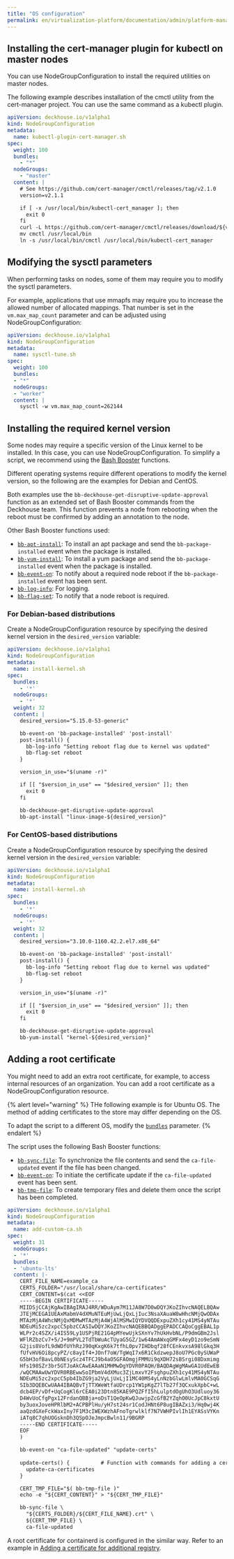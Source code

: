 ```yaml
---
title: "OS configuration"
permalink: en/virtualization-platform/documentation/admin/platform-management/node-management/os.html
---
```


## Installing the cert-manager plugin for kubectl on master nodes

You can use NodeGroupConfiguration to install the required utilities on master nodes.

The following example describes installation of the cmctl utility from the cert-manager project.
You can use the same command as a kubectl plugin.

```yaml
apiVersion: deckhouse.io/v1alpha1
kind: NodeGroupConfiguration
metadata:
  name: kubectl-plugin-cert-manager.sh
spec:
  weight: 100
  bundles:
    - "*"
  nodeGroups:
    - "master"
  content: |
    # See https://github.com/cert-manager/cmctl/releases/tag/v2.1.0
    version=v2.1.1

    if [ -x /usr/local/bin/kubectl-cert_manager ]; then
      exit 0
    fi
    curl -L https://github.com/cert-manager/cmctl/releases/download/${version}/cmctl_linux_amd64.tar.gz -o - | tar zxf - cmctl
    mv cmctl /usr/local/bin
    ln -s /usr/local/bin/cmctl /usr/local/bin/kubectl-cert_manager
```

## Modifying the sysctl parameters

When performing tasks on nodes, some of them may require you to modify the sysctl parameters.

For example, applications that use mmapfs may require you to increase the allowed number of allocated mappings.
That number is set in the `vm.max_map_count` parameter and can be adjusted using NodeGroupConfiguration:

```yaml
apiVersion: deckhouse.io/v1alpha1
kind: NodeGroupConfiguration
metadata:
  name: sysctl-tune.sh
spec:
  weight: 100
  bundles:
  - "*"
  nodeGroups:
  - "worker"
  content: |
    sysctl -w vm.max_map_count=262144
```

## Installing the required kernel version

Some nodes may require a specific version of the Linux kernel to be installed.
In this case, you can use NodeGroupConfiguration.
To simplify a script, we recommend using the [Bash Booster](http://www.bashbooster.net/) functions.

Different operating systems require different operations to modify the kernel version,
so the following are the examples for Debian and CentOS.

Both examples use the `bb-deckhouse-get-disruptive-update-approval` function
as an extended set of Bash Booster commands from the Deckhouse team.
This function prevents a node from rebooting when the reboot must be confirmed by adding an annotation to the node.

Other Bash Booster functions used:

- [`bb-apt-install`](http://www.bashbooster.net/#apt): To install an apt package and send the `bb-package-installed` event when the package is installed.
- [`bb-yum-install`](http://www.bashbooster.net/#yum): To install a yum package and send the `bb-package-installed` event when the package is installed.
- [`bb-event-on`](http://www.bashbooster.net/#event): To notify about a required node reboot if the `bb-package-installed` event has been sent.
- [`bb-log-info`](http://www.bashbooster.net/#log): For logging.
- [`bb-flag-set`](http://www.bashbooster.net/#flag): To notify that a node reboot is required.

### For Debian-based distributions

Create a NodeGroupConfiguration resource by specifying the desired kernel version in the `desired_version` variable:

```yaml
apiVersion: deckhouse.io/v1alpha1
kind: NodeGroupConfiguration
metadata:
  name: install-kernel.sh
spec:
  bundles:
    - '*'
  nodeGroups:
    - '*'
  weight: 32
  content: |
    desired_version="5.15.0-53-generic"

    bb-event-on 'bb-package-installed' 'post-install'
    post-install() {
      bb-log-info "Setting reboot flag due to kernel was updated"
      bb-flag-set reboot
    }

    version_in_use="$(uname -r)"

    if [[ "$version_in_use" == "$desired_version" ]]; then
      exit 0
    fi

    bb-deckhouse-get-disruptive-update-approval
    bb-apt-install "linux-image-${desired_version}"
```

### For CentOS-based distributions

Create a NodeGroupConfiguration resource by specifying the desired kernel version in the `desired_version` variable:

```yaml
apiVersion: deckhouse.io/v1alpha1
kind: NodeGroupConfiguration
metadata:
  name: install-kernel.sh
spec:
  bundles:
    - '*'
  nodeGroups:
    - '*'
  weight: 32
  content: |
    desired_version="3.10.0-1160.42.2.el7.x86_64"

    bb-event-on 'bb-package-installed' 'post-install'
    post-install() {
      bb-log-info "Setting reboot flag due to kernel was updated"
      bb-flag-set reboot
    }

    version_in_use="$(uname -r)"

    if [[ "$version_in_use" == "$desired_version" ]]; then
      exit 0
    fi

    bb-deckhouse-get-disruptive-update-approval
    bb-yum-install "kernel-${desired_version}"
```

## Adding a root certificate

<span id="adding-ca-certificate"></span>

You might need to add an extra root certificate, for example, to access internal resources of an organization.
You can add a root certificate as a NodeGroupConfiguration resource.

{% alert level="warning" %}
THe following example is for Ubuntu OS.
The method of adding certificates to the store may differ depending on the OS.

To adapt the script to a different OS, modify the [`bundles`](../../../../reference/cr/nodegroup.html#nodegroupconfiguration-v1alpha1-spec-bundles) parameter.
{% endalert %}

The script uses the following Bash Booster functions:

- [`bb-sync-file`](http://www.bashbooster.net/#sync): To synchronize the file contents and send the `ca-file-updated` event if the file has been changed.
- [`bb-event-on`](http://www.bashbooster.net/#event): To initiate the certificate update if the `ca-file-updated` event has been sent.
- [`bb-tmp-file`](http://www.bashbooster.net/#tmp): To create temporary files and delete them once the script has been completed.

```yaml
apiVersion: deckhouse.io/v1alpha1
kind: NodeGroupConfiguration
metadata:
  name: add-custom-ca.sh
spec:
  weight: 31
  nodeGroups:
  - '*'  
  bundles:
  - 'ubuntu-lts'
  content: |-
    CERT_FILE_NAME=example_ca
    CERTS_FOLDER="/usr/local/share/ca-certificates"
    CERT_CONTENT=$(cat <<EOF
    -----BEGIN CERTIFICATE-----
    MIIDSjCCAjKgAwIBAgIRAJ4RR/WDuAym7M11JA8W7D0wDQYJKoZIhvcNAQELBQAw
    JTEjMCEGA1UEAxMabmV4dXMuNTEuMjUwLjQxLjIuc3NsaXAuaW8wHhcNMjQwODAx
    MTAzMjA4WhcNMjQxMDMwMTAzMjA4WjAlMSMwIQYDVQQDExpuZXh1cy41MS4yNTAu
    NDEuMi5zc2xpcC5pbzCCASIwDQYJKoZIhvcNAQEBBQADggEPADCCAQoCggEBAL1p
    WLPr2c4SZX/i4IS59Ly1USPjRE21G4pMYewUjkSXnYv7hUkHvbNL/P9dmGBm2Jsl
    WFlRZbzCv7+5/J+9mPVL2TdTbWuAcTUyaG5GZ/1w64AmAWxqGMFx4eyD1zo9eSmN
    G2jis8VofL9dWDfUYhRzJ90qKxgK6k7tfhL0pv7IHDbqf28fCEnkvxsA98lGkq3H
    fUfvHV6Oi8pcyPZ/c8ayIf4+JOnf7oW/TgWqI7x6R1CkdzwepJ8oU7PGc0ySUWaP
    G5bH3ofBavL0bNEsyScz4TFCJ9b4aO5GFAOmgjFMMUi9qXDH72sBSrgi08Dxmimg
    Hfs198SZr3br5GTJoAkCAwEAAaN1MHMwDgYDVR0PAQH/BAQDAgWgMAwGA1UdEwEB
    /wQCMAAwUwYDVR0RBEwwSoIPbmV4dXMuc3ZjLmxvY2FsghpuZXh1cy41MS4yNTAu
    NDEuMi5zc2xpcC5pb4IbZG9ja2VyLjUxLjI1MC40MS4yLnNzbGlwLmlvMA0GCSqG
    SIb3DQEBCwUAA4IBAQBvTjTTXWeWtfaUDrcp1YW1pKgZ7lTb27f3QCxukXpbC+wL
    dcb4EP/vDf+UqCogKl6rCEA0i23Dtn85KAE9PQZFfI5hLulptdOgUhO3Udluoy36
    D4WvUoCfgPgx12FrdanQBBja+oDsT1QeOpKwQJuwjpZcGfB2YZqhO0UcJpC8kxtU
    by3uoxJoveHPRlbM2+ACPBPlHu/yH7st24sr1CodJHNt6P8ugIBAZxi3/Hq0wj4K
    aaQzdGXeFckWaxIny7F1M3cIWEXWzhAFnoTgrwlklf7N7VWHPIvlIh1EYASsVYKn
    iATq8C7qhUOGsknDh3QSpOJeJmpcBwln11/9BGRP
    -----END CERTIFICATE-----
    EOF
    )

    bb-event-on "ca-file-updated" "update-certs"
    
    update-certs() {          # Function with commands for adding a certificate to the store
      update-ca-certificates
    }

    CERT_TMP_FILE="$( bb-tmp-file )"
    echo -e "${CERT_CONTENT}" > "${CERT_TMP_FILE}"  

    bb-sync-file \
      "${CERTS_FOLDER}/${CERT_FILE_NAME}.crt" \
      ${CERT_TMP_FILE} \
      ca-file-updated   
```

A root certificate for containerd is configured in the similar way.
Refer to an example in [Adding a certificate for additional registry](containerd.html#adding-a-certificate-for-additional-registry).
